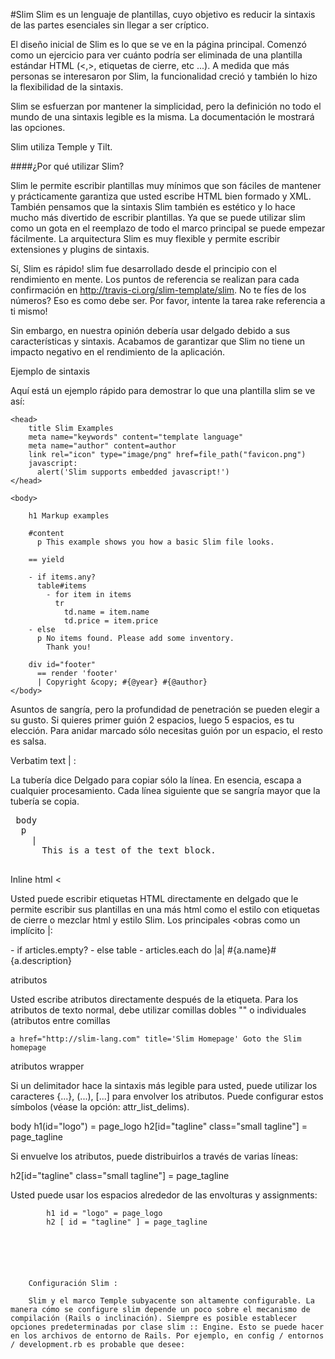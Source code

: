 #Slim
Slim es un lenguaje de plantillas, cuyo objetivo es reducir la sintaxis de las partes esenciales sin llegar a ser críptico.

El diseño inicial de Slim es lo que se ve en la página principal. Comenzó como un ejercicio para ver cuánto podría ser eliminada de una plantilla estándar HTML (<,>, etiquetas de cierre, etc ...). A medida que más personas se interesaron por Slim, la funcionalidad creció y también lo hizo la flexibilidad de la sintaxis.

Slim se esfuerzan por mantener la simplicidad, pero la definición no todo el mundo de una sintaxis legible es la misma. La documentación le mostrará las opciones.

Slim utiliza Temple y Tilt. 

####¿Por qué utilizar Slim?

Slim le permite escribir plantillas muy mínimos que son fáciles de mantener y prácticamente garantiza que usted escribe HTML bien formado y XML.
También pensamos que la sintaxis Slim también es estético y lo hace mucho más divertido de escribir plantillas. Ya que se puede utilizar slim como un gota en el reemplazo de todo el marco principal se puede empezar fácilmente.
La arquitectura Slim es muy flexible y permite escribir extensiones y plugins de sintaxis.

Sí, Slim es rápido! slim fue desarrollado desde el principio con el rendimiento en mente. Los puntos de referencia se realizan para cada confirmación en http://travis-ci.org/slim-template/slim. No te fíes de los números? Eso es como debe ser. Por favor, intente la tarea rake referencia a ti mismo!

Sin embargo, en nuestra opinión debería usar delgado debido a sus características y sintaxis. Acabamos de garantizar que Slim no tiene un impacto negativo en el rendimiento de la aplicación.



Ejemplo de sintaxis

Aquí está un ejemplo rápido para demostrar lo que una plantilla slim se ve así:

<html>

    <head>
        title Slim Examples
        meta name="keywords" content="template language"
        meta name="author" content=author
        link rel="icon" type="image/png" href=file_path("favicon.png")
        javascript:
          alert('Slim supports embedded javascript!')
    </head>
      
    <body>
  
        h1 Markup examples
    
        #content
          p This example shows you how a basic Slim file looks.
    
        == yield
    
        - if items.any?
          table#items
            - for item in items
              tr
                td.name = item.name
                td.price = item.price
        - else
          p No items found. Please add some inventory.
            Thank you!
    
        div id="footer"
          == render 'footer'
          | Copyright &copy; #{@year} #{@author}
    </body>
      
</html>


 Asuntos de sangría, pero la profundidad de penetración se pueden elegir a su gusto. Si quieres primer guión 2 espacios, luego 5 espacios, es tu elección. Para anidar marcado sólo necesitas guión por un espacio, el resto es salsa.


 Verbatim text | :

 La tubería dice Delgado para copiar sólo la línea. En esencia, escapa a cualquier procesamiento. Cada línea siguiente que se sangría mayor que la tubería se copia.

<pre>
 body
  p
    |
      This is a test of the text block.
      
</pre>

 Inline html <  

 Usted puede escribir etiquetas HTML directamente en delgado que le permite escribir sus plantillas en una más html como el estilo con etiquetas de cierre o mezclar html y estilo Slim. Los principales <obras como un implícito |:

<html>

  <body>
    - if articles.empty?
    - else
      table
        - articles.each do |a|
          <tr><td>#{a.name}</td><td>#{a.description}</td></tr>
  </body>
  
</html>



atributos

Usted escribe atributos directamente después de la etiqueta. Para los atributos de texto normal, debe utilizar comillas dobles "" o individuales (atributos entre comillas


    a href="http://slim-lang.com" title='Slim Homepage' Goto the Slim homepage





atributos wrapper 

Si un delimitador hace la sintaxis más legible para usted, puede utilizar los caracteres {...}, (...), [...] para envolver los atributos. Puede configurar estos símbolos (véase la opción: attr_list_delims).


body
  h1(id="logo") = page_logo
  h2[id="tagline" class="small tagline"] = page_tagline


  Si envuelve los atributos, puede distribuirlos a través de varias líneas:


  h2[id="tagline"
   class="small tagline"] = page_tagline




   Usted puede usar los espacios alrededor de las envolturas y assignments:


			h1 id = "logo" = page_logo
			h2 [ id = "tagline" ] = page_tagline






		Configuración Slim :

		Slim y el marco Temple subyacente son altamente configurable. La manera cómo se configure slim depende un poco sobre el mecanismo de compilación (Rails o inclinación). Siempre es posible establecer opciones predeterminadas por clase slim :: Engine. Esto se puede hacer en los archivos de entorno de Rails. Por ejemplo, en config / entornos / development.rb es probable que desee:

